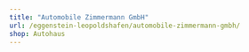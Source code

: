 ```yaml
---
title: "Automobile Zimmermann GmbH"
url: /eggenstein-leopoldshafen/automobile-zimmermann-gmbh/
shop: Autohaus
---
```

